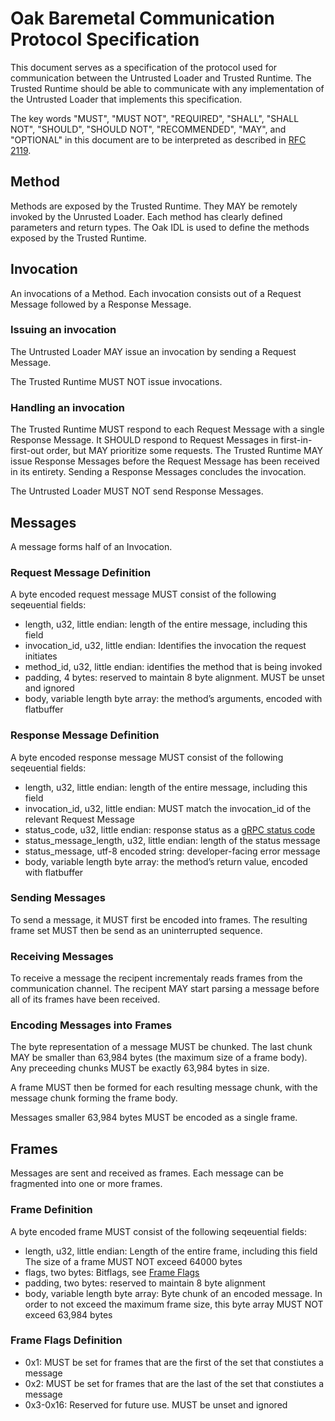 # Oak Baremetal Communication Protocol Specification

This document serves as a specification of the protocol used for communication
between the Untrusted Loader and Trusted Runtime. The Trusted Runtime should be
able to communicate with any implementation of the Untrusted Loader that
implements this specification.

The key words "MUST", "MUST NOT", "REQUIRED", "SHALL", "SHALL NOT", "SHOULD",
"SHOULD NOT", "RECOMMENDED", "MAY", and "OPTIONAL" in this document are to be
interpreted as described in [RFC 2119](https://www.rfc-editor.org/rfc/rfc2119).

## Method

Methods are exposed by the Trusted Runtime. They MAY be remotely invoked by the
Unrusted Loader. Each method has clearly defined parameters and return types.
The Oak IDL is used to define the methods exposed by the Trusted Runtime.

## Invocation

An invocations of a Method. Each invocation consists out of a Request Message
followed by a Response Message.

### Issuing an invocation

The Untrusted Loader MAY issue an invocation by sending a Request Message.

The Trusted Runtime MUST NOT issue invocations.

### Handling an invocation

The Trusted Runtime MUST respond to each Request Message with a single Response
Message. It SHOULD respond to Request Messages in first-in-first-out order, but
MAY prioritize some requests. The Trusted Runtime MAY issue Response Messages
before the Request Message has been received in its entirety. Sending a Response
Messages concludes the invocation.

The Untrusted Loader MUST NOT send Response Messages.

## Messages

A message forms half of an Invocation.

### Request Message Definition

A byte encoded request message MUST consist of the following seqeuential fields:

- length, u32, little endian: length of the entire message, including this field
- invocation_id, u32, little endian: Identifies the invocation the request
  initiates
- method_id, u32, little endian: identifies the method that is being invoked
- padding, 4 bytes: reserved to maintain 8 byte alignment. MUST be unset and
  ignored
- body, variable length byte array: the method’s arguments, encoded with
  flatbuffer

### Response Message Definition

A byte encoded response message MUST consist of the following seqeuential
fields:

- length, u32, little endian: length of the entire message, including this field
- invocation_id, u32, little endian: MUST match the invocation_id of the
  relevant Request Message
- status_code, u32, little endian: response status as a
  [gRPC status code](https://grpc.github.io/grpc/core/md_doc_statuscodes.html)
- status_message_length, u32, little endian: length of the status message
- status_message, utf-8 encoded string: developer-facing error message
- body, variable length byte array: the method’s return value, encoded with
  flatbuffer

### Sending Messages

To send a message, it MUST first be encoded into frames. The resulting frame set
MUST then be send as an uninterrupted sequence.

### Receiving Messages

To receive a message the recipent incrementaly reads frames from the
communication channel. The recipent MAY start parsing a message before all of
its frames have been received.

### Encoding Messages into Frames

The byte representation of a message MUST be chunked. The last chunk MAY be
smaller than 63,984 bytes (the maximum size of a frame body). Any preceeding
chunks MUST be exactly 63,984 bytes in size.

A frame MUST then be formed for each resulting message chunk, with the message
chunk forming the frame body.

Messages smaller 63,984 bytes MUST be encoded as a single frame.

## Frames

Messages are sent and received as frames. Each message can be fragmented into
one or more frames.

### Frame Definition

A byte encoded frame MUST consist of the following seqeuential fields:

- length, u32, little endian: Length of the entire frame, including this field
  The size of a frame MUST NOT exceed 64000 bytes
- flags, two bytes: Bitflags, see [Frame Flags](#3-frame-flags-definition)
- padding, two bytes: reserved to maintain 8 byte alignment
- body, variable length byte array: Byte chunk of an encoded message. In order
  to not exceed the maximum frame size, this byte array MUST NOT exceed 63,984
  bytes

### Frame Flags Definition

- 0x1: MUST be set for frames that are the first of the set that constiutes a
  message
- 0x2: MUST be set for frames that are the last of the set that constiutes a
  message
- 0x3-0x16: Reserved for future use. MUST be unset and ignored
